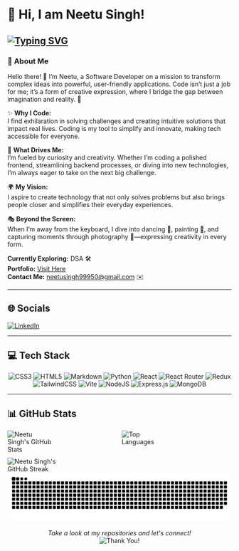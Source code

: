 # 👋 Hi, I am Neetu Singh!

## [![Typing SVG](https://readme-typing-svg.herokuapp.com/?lines=Software+Engineer;MERN+Developer;Innovative+Technologist;Creative+Problem+Solver)](https://git.io/typing-svg)

### 🌟 **About Me**

Hello there! 👋 I’m Neetu, a Software Developer on a mission to transform complex ideas into powerful, user-friendly applications. Code isn’t just a job for me; it’s a form of creative expression, where I bridge the gap between imagination and reality. 🚀

✨ **Why I Code:**  
I find exhilaration in solving challenges and creating intuitive solutions that impact real lives. Coding is my tool to simplify and innovate, making tech accessible for everyone.

🧠 **What Drives Me:**  
I’m fueled by curiosity and creativity. Whether I’m coding a polished frontend, streamlining backend processes, or diving into new technologies, I’m always eager to take on the next big challenge.

🌍 **My Vision:**  
I aspire to create technology that not only solves problems but also brings people closer and simplifies their everyday experiences.

🎭 **Beyond the Screen:**  
When I’m away from the keyboard, I dive into dancing 💃, painting 🎨, and capturing moments through photography 📸—expressing creativity in every form.

**Currently Exploring:** DSA 🛠️  
**Portfolio:** [Visit Here](https://portfolio-gray-alpha-69.vercel.app/)  
**Contact Me:** neetusingh99950@gmail.com ✉️

---

## 🌐 **Socials**

[![LinkedIn](https://img.shields.io/badge/LinkedIn-%230077B5.svg?logo=linkedin&logoColor=white)](https://linkedin.com/in/neet9369)

---

## 💻 **Tech Stack**

<p align="center">
    <img src="https://img.shields.io/badge/css3-%231572B6.svg?style=plastic&logo=css3&logoColor=white" alt="CSS3" width="100">
    <img src="https://img.shields.io/badge/html5-%23E34F26.svg?style=plastic&logo=html5&logoColor=white" alt="HTML5" width="100">
    <img src="https://img.shields.io/badge/markdown-%23000000.svg?style=plastic&logo=markdown&logoColor=white" alt="Markdown" width="100">
    <img src="https://img.shields.io/badge/python-3670A0?style=plastic&logo=python&logoColor=ffdd54" alt="Python" width="100">
    <img src="https://img.shields.io/badge/react-%2320232a.svg?style=plastic&logo=react&logoColor=%2361DAFB" alt="React" width="100">
    <img src="https://img.shields.io/badge/React_Router-CA4245?style=plastic&logo=react-router&logoColor=white" alt="React Router" width="100">
    <img src="https://img.shields.io/badge/redux-%23593d88.svg?style=plastic&logo=redux&logoColor=white" alt="Redux" width="100">
    <img src="https://img.shields.io/badge/tailwindcss-%2338B2AC.svg?style=plastic&logo=tailwind-css&logoColor=white" alt="TailwindCSS" width="100">
    <img src="https://img.shields.io/badge/vite-%23646CFF.svg?style=plastic&logo=vite&logoColor=white" alt="Vite" width="100">
    <img src="https://img.shields.io/badge/node.js-6DA55F?style=plastic&logo=node.js&logoColor=white" alt="NodeJS" width="100">
    <img src="https://img.shields.io/badge/express.js-%23404d59.svg?style=plastic&logo=express&logoColor=%2361DAFB" alt="Express.js" width="100">
    <img src="https://img.shields.io/badge/MongoDB-%234ea94b.svg?style=plastic&logo=mongodb&logoColor=white" alt="MongoDB" width="100">
</p>

---

## 📊 **GitHub Stats**

<div style="display: grid; grid-template-columns: repeat(2, 1fr); gap: 10px; margin:auto">
   <img src="https://github-readme-stats.vercel.app/api?username=KmNeetuSingh&theme=dark&hide_border=false&include_all_commits=true&count_private=true" alt="Neetu Singh's GitHub Stats" style="width: 40%;">
   <img src="https://github-readme-stats.vercel.app/api/top-langs/?username=KmNeetuSingh&theme=dark&hide_border=false&include_all_commits=true&count_private=true&layout=compact" alt="Top Languages" style="width: 40%;">
   <img src="https://github-readme-streak-stats.herokuapp.com/?user=KmNeetuSingh&theme=dark&hide_border=false" alt="Neetu Singh's GitHub Streak" style="width: 50%;">
</div> 

<img src="https://raw.githubusercontent.com/platane/snk/output/github-contribution-grid-snake-dark.svg" alt="Snake animation" />  

<p align="center">
    <i>Take a look at my repositories and let's connect!</i>  
    <br>  
    <img alt="Thank You!" title="Thank You" src="https://img.shields.io/badge/Thank-You-ff69b4.svg"/>  
</p>
